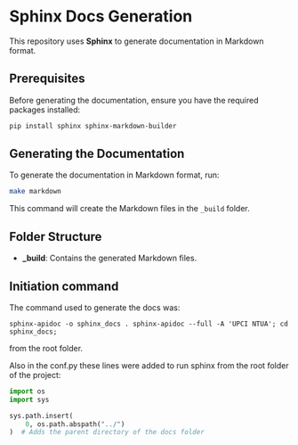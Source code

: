 # Sphinx Docs Generation

This repository uses **Sphinx** to generate documentation in Markdown format.

## Prerequisites

Before generating the documentation, ensure you have the required packages installed:

```bash
pip install sphinx sphinx-markdown-builder
```

## Generating the Documentation

To generate the documentation in Markdown format, run:

```bash
make markdown
```

This command will create the Markdown files in the `_build` folder.

## Folder Structure

- **_build**: Contains the generated Markdown files.

## Initiation command

The command used to generate the docs was:

```shell
sphinx-apidoc -o sphinx_docs . sphinx-apidoc --full -A 'UPCI NTUA'; cd sphinx_docs;
```

from the root folder.

Also in the conf.py these lines were added to run sphinx from the root folder of the project:

```python
import os
import sys

sys.path.insert(
    0, os.path.abspath("../")
)  # Adds the parent directory of the docs folder
```
